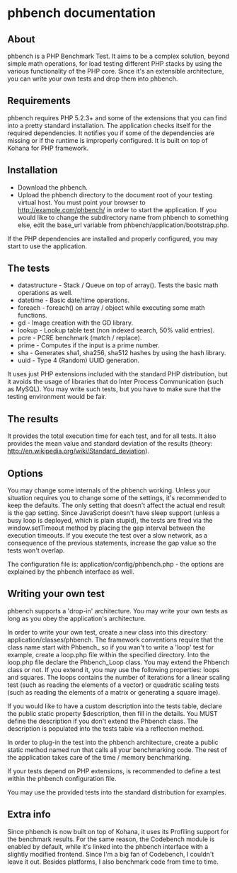 # phbench documentation

## About

phbench is a PHP Benchmark Test. It aims to be a complex solution, beyond simple math operations, for load testing different PHP stacks by using the various functionality of the PHP core. Since it's an extensible architecture, you can write your own tests and drop them into phbench.

## Requirements

phbench requires PHP 5.2.3+ and some of the extensions that you can find into a pretty standard installation. The application checks itself for the required dependencies. It notifies you if some of the dependencies are missing or if the runtime is improperly configured. It is built on top of Kohana for PHP framework.
## Installation

 * Download the phbench.
 * Upload the phbench directory to the document root of your testing virtual host. You must point your browser to http://example.com/phbench/ in order to start the application. If you would like to change the subdirectory name from phbench to something else, edit the base_url variable from phbench/application/bootstrap.php.

If the PHP dependencies are installed and properly configured, you may start to use the application.

## The tests

 * datastructure - Stack / Queue on top of array(). Tests the basic math operations as well.
 * datetime - Basic date/time operations.
 * foreach - foreach() on array / object while executing some math functions.
 * gd - Image creation with the GD library.
 * lookup - Lookup table test (non indexed search, 50% valid entries).
 * pcre - PCRE benchmark (match / replace).
 * prime - Computes if the input is a prime number.
 * sha - Generates sha1, sha256, sha512 hashes by using the hash library.
 * uuid - Type 4 (Random) UUID generation.

It uses just PHP extensions included with the standard PHP distribution, but it avoids the usage of libraries that do Inter Process Communication (such as MySQL). You may write such tests, but you have to make sure that the testing environment would be fair.

## The results

It provides the total execution time for each test, and for all tests. It also provides the mean value and standard deviation of the results (theory: http://en.wikipedia.org/wiki/Standard_deviation).

## Options

You may change some internals of the phbench working. Unless your situation requires you to change some of the settings, it's recommended to keep the defaults. The only setting that doesn't affect the actual end result is the gap setting. Since JavaScript doesn't have sleep support (unless a busy loop is deployed, which is plain stupid), the tests are fired via the window.setTimeout method by placing the gap interval between the execution timeouts. If you execute the test over a slow network, as a consequence of the previous statements, increase the gap value so the tests won't overlap.

The configuration file is: application/config/phbench.php - the options are explained by the phbench interface as well.

## Writing your own test

phbench supports a 'drop-in' architecture. You may write your own tests as long as you obey the application's architecture.

In order to write your own test, create a new class into this directory: application/classes/phbench. The framework conventions require that the class name start with Phbench_ so if you wan't to write a 'loop' test for example, create a loop.php file within the specified directory. Into the loop.php file declare the Phbench_Loop class. You may extend the Phbench class or not. If you extend it, you may use the following properties: loops and squares. The loops contains the number of iterations for a linear scaling test (such as reading the elements of a vector) or quadratic scaling tests (such as reading the elements of a matrix or generating a square image).

If you would like to have a custom description into the tests table, declare the public static property $description, then fill in the details. You MUST define the description if you don't extend the Phbench class. The description is populated into the tests table via a reflection method.

In order to plug-in the test into the phbench architecture, create a public static method named run that calls all your benchmarking code. The rest of the application takes care of the time / memory benchmarking.

If your tests depend on PHP extensions, is recommended to define a test within the phbench configuration file.

You may use the provided tests into the standard distribution for examples.

## Extra info

Since phbench is now built on top of Kohana, it uses its Profiling support for the benchmark results. For the same reason, the Codebench module is enabled by default, while it's linked into the phbench interface with a slightly modified frontend. Since I'm a big fan of Codebench, I couldn't leave it out. Besides platforms, I also benchmark code from time to time.
